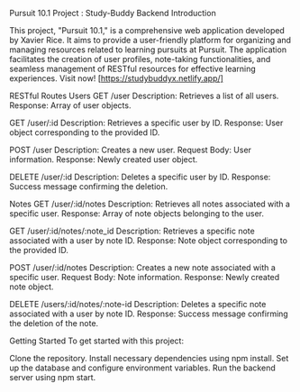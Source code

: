
Pursuit 10.1 Project : Study-Buddy Backend
Introduction

This project, "Pursuit 10.1," is a comprehensive web application developed by Xavier Rice. It aims to provide a user-friendly platform for organizing and managing resources related to learning pursuits at Pursuit. The application facilitates the creation of user profiles, note-taking functionalities, and seamless management of  RESTful resources  for effective learning experiences. Visit now! [https://studybuddyx.netlify.app/]

RESTful Routes
Users
GET /user
Description: Retrieves a list of all users.
Response: Array of user objects.

GET /user/:id
Description: Retrieves a specific user by ID.
Response: User object corresponding to the provided ID.

POST /user
Description: Creates a new user.
Request Body: User information.
Response: Newly created user object.

DELETE /user/:id
Description: Deletes a specific user by ID.
Response: Success message confirming the deletion.

Notes
GET /user/:id/notes
Description: Retrieves all notes associated with a specific user.
Response: Array of note objects belonging to the user.

GET /user/:id/notes/:note_id
Description: Retrieves a specific note associated with a user by note ID.
Response: Note object corresponding to the provided ID.

POST /user/:id/notes
Description: Creates a new note associated with a specific user.
Request Body: Note information.
Response: Newly created note object.

DELETE /users/:id/notes/:note-id
Description: Deletes a specific note associated with a user by note ID.
Response: Success message confirming the deletion of the note.


Getting Started
To get started with this project:

Clone the repository.
Install necessary dependencies using npm install.
Set up the database and configure environment variables.
Run the backend server using npm start.

